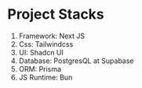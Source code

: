 # Project Stacks

1. Framework: Next JS
2. Css: Tailwindcss
3. UI: Shadcn UI
4. Database: PostgresQL at Supabase
5. ORM: Prisma
6. JS Runtime: Bun
